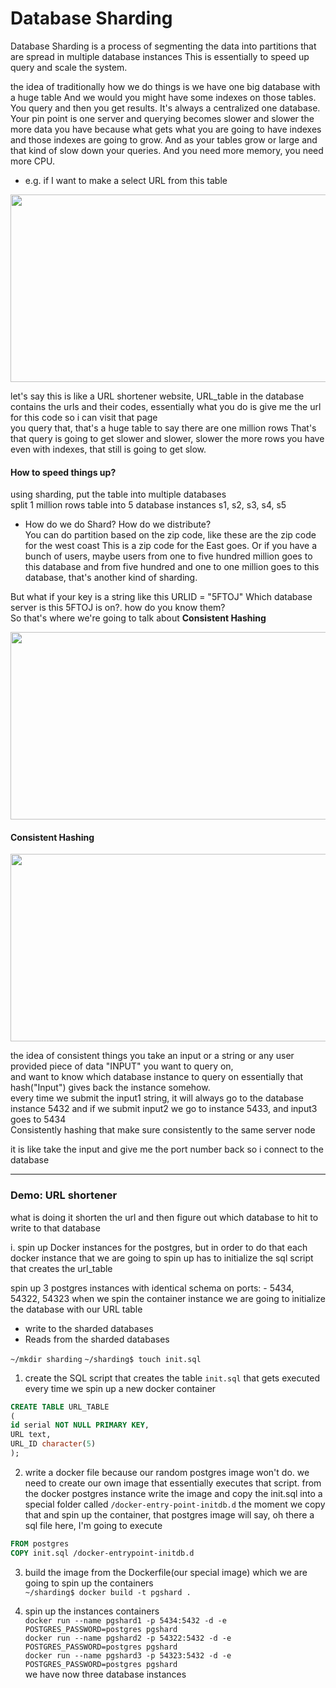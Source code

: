 # Database Sharding
Database Sharding is a process of segmenting the data into partitions that are spread in multiple database
instances This is essentially to speed up query and scale the system.


the idea of traditionally how we do things is we
have one big database with a huge table
And we would you might have some indexes on those tables.
You query and then you get results.
It's always a centralized one database.
Your pin point is one server and querying becomes slower and slower the more data you have because what
gets what you are going to have indexes and those indexes are going to grow.
And as your tables grow or large and that kind of slow down your queries.
And you need more memory, you need more CPU.

* e.g. if I want to make a select URL from this table

<img src="https://user-images.githubusercontent.com/40498170/180182363-dfb82f3d-2642-428d-b49a-8cd708c933ef.png" height="300" width="600">

let's say this is like a URL shortener website, URL_table in the database
contains the urls and their codes, essentially what you do is give me the 
url for this code so i can visit that page<br>
you query that, that's a huge table to say there are one million rows
That's that query is going to get slower and slower, slower the more rows you have
even with indexes, that still is going to get slow.

#### How to speed things up?
using sharding, put the table into multiple databases<br>
split 1 million rows table into 5 database instances s1, s2, s3, s4, s5
* How do we do Shard? How do we distribute? <br>
  You can  do partition based on the zip code, like these are the zip code for the west coast
  This is a zip code for the East goes. Or if you have a bunch of users, maybe users from one to five hundred million goes to this database
  and from five hundred and one to one million goes to this database, that's another kind of sharding.

But what if your key is a string like this URLID = "5FTOJ"
Which database server is this 5FTOJ is on?. how do you know them?
<br> So that's where we're going to talk about **Consistent Hashing**

<img src="https://user-images.githubusercontent.com/40498170/180186310-fbe4c628-68b0-4529-9d77-c647be795ea6.png" width="600" height="300">

#### Consistent Hashing

<img src="https://user-images.githubusercontent.com/40498170/180189224-55175e83-5047-4076-a676-19c888974aaf.png" height="300" width="600">

the idea of consistent things you take an input or a string or any user provided piece of
data "INPUT" you want to query on, <br> and want to know which database instance to query on
essentially that hash("Input") gives back the instance somehow.
<br> every time we submit the input1 string, it will always go to the database instance 5432
and if we submit input2 we go to instance 5433, and input3 goes to 5434
<br> Consistently hashing that make sure consistently to the same server node

it is like take the input and give me the port number back so i connect to the database

---
### Demo: URL shortener
what is doing it shorten the url and then figure out which database to hit to write to that database

i. spin up Docker instances for the postgres, but in order to do that each docker instance that we are going to spin up
has to initialize the sql script that creates the url_table

spin up 3 postgres instances with identical schema  on ports: - 5434, 54322, 54323 when we spin the container instance 
we are going to  initialize the database with our URL table <br>
* write to the sharded databases<br>
* Reads from the sharded databases

`~/mkdir sharding`
`~/sharding$ touch init.sql`
1. create the SQL script that creates the table `init.sql` that gets executed every time we spin up a new docker container
```sql
CREATE TABLE URL_TABLE
(
id serial NOT NULL PRIMARY KEY,
URL text,
URL_ID character(5)
);
```
2. write a docker file because our random postgres image won't do. we
need to create our own image that essentially executes that script.
from the docker postgres instance write the image and 
copy the init.sql into a special folder called `/docker-entry-point-initdb.d`
the moment we copy that and spin up the container, that postgres image
will say, oh there a sql file here, I'm going to execute 
```dockerfile
FROM postgres
COPY init.sql /docker-entrypoint-initdb.d
```
3. build the image from the Dockerfile(our special image) which we are going
to spin up the containers<br>
   `~/sharding$ docker build -t pgshard .`



4. spin up the instances containers <br>
`docker run --name pgshard1 -p 5434:5432 -d -e POSTGRES_PASSWORD=postgres pgshard `<br>
`docker run --name pgshard2 -p 54322:5432 -d -e POSTGRES_PASSWORD=postgres pgshard`<br>
`docker run --name pgshard3 -p 54323:5432 -d -e POSTGRES_PASSWORD=postgres pgshard
   `<br>
we have now three database instances









